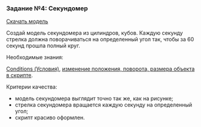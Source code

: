 ### Задание №4: Секундомер

 [Скачать модель](http://unity3d.unium.ru/storage/lesson10/seconds.zip)

Создай модель секундомера из цилиндров, кубов. Каждую секунду стрелка должна поворачиваться на определенный угол так, чтобы за 60 секунд прошла полный круг.

Необходимые знания:

[Conditions (Условия)](http://unity3d.unium.ru/lessons/lesson10/index.html#conditions), [изменение положения, поворота, размера объекта в скрипте](http://unity3d.unium.ru/lessons/lesson10/index.html#changeposrotscale).

Критерии качества:

- модель секундомера выглядит точно так же, как на рисунке;
- стрелка секундомера вращается каждую секунду на определенный угол;
- скрипт красиво оформлен.